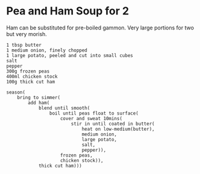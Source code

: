Pea and Ham Soup for 2
======================

Ham can be substituted for pre-boiled gammon. Very large portions for two but very morish.

    1 tbsp butter
    1 medium onion, finely chopped
    1 large potato, peeled and cut into small cubes
    salt
    pepper
    300g frozen peas
    400ml chicken stock
    100g thick cut ham

    season(
        bring to simmer(
            add ham(
                blend until smooth(
                    boil until peas float to surface(
                        cover and sweat 10mins(
                            stir in until coated in butter(
                                heat on low-medium(butter),
                                medium onion,
                                large potato,
                                salt,
                                pepper)),
                        frozen peas,
                        chicken stock)),
                thick cut ham)))
